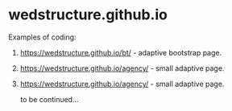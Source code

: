 # wedstructure.github.io
Examples of coding:
1. https://wedstructure.github.io/bt/ - adaptive bootstrap page.
1. https://wedstructure.github.io/agency/ - small adaptive page.
1. https://wedstructure.github.io/agency/ - small adaptive page.

   to be continued...
